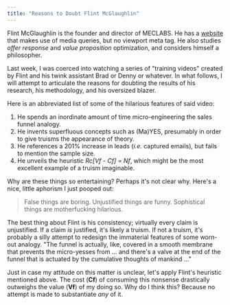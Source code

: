 ```yaml
---
title: "Reasons to Doubt Flint McGlaughlin"
---
```


Flint McGlaughlin is the founder and director of MECLABS. He has a [website](http://www.flintmcglaughlin.com/) that makes use of media queries, but no viewport meta tag. He also studies *offer response* and *value proposition* optimization, and considers himself a philosopher.

Last week, I was coerced into watching a series of "training videos" created by Flint and his twink assistant Brad or Denny or whatever. In what follows, I will attempt to articulate the reasons for doubting the results of his research, his methodology, and his oversized blazer.

Here is an abbreviated list of some of the hilarious features of said video:

1. He spends an inordinate amount of time micro-engineering the sales funnel analogy.
2. He invents superfluous concepts such as (Ma)YES, presumably in order to give truisms the appearance of theory.
3. He references a 201% increase in leads (*i.e.* captured emails), but fails to mention the sample size.
4. He unveils the heuristic *Rc[Vf - Cf] = Nf*, which might be the most excellent example of a truism imaginable.

Why are these things so entertaining? Perhaps it's not clear why. Here's a nice, little aphorism I just pooped out:

> False things are boring. Unjustified things are funny. Sophistical things are motherfucking hilarious.

The best thing about Flint is his consistency; virtually every claim is unjustified. If a claim *is* justified, it's likely a truism. If not a truism, it's probably a silly attempt to redesign the immaterial features of some worn-out analogy. "The funnel is actually, like, covered in a smooth membrane that prevents the micro-yesses from ... and there's a valve at the end of the funnel that is actuated by the cumulative thoughts of mankind ..."

Just in case my attitude on this matter is unclear, let's apply Flint's heuristic mentioned above. The cost (**Cf**) of consuming this nonsense drastically outweighs the value (**Vf**) of my doing so. Why do I think this? Because no attempt is made to substantiate *any* of it.
